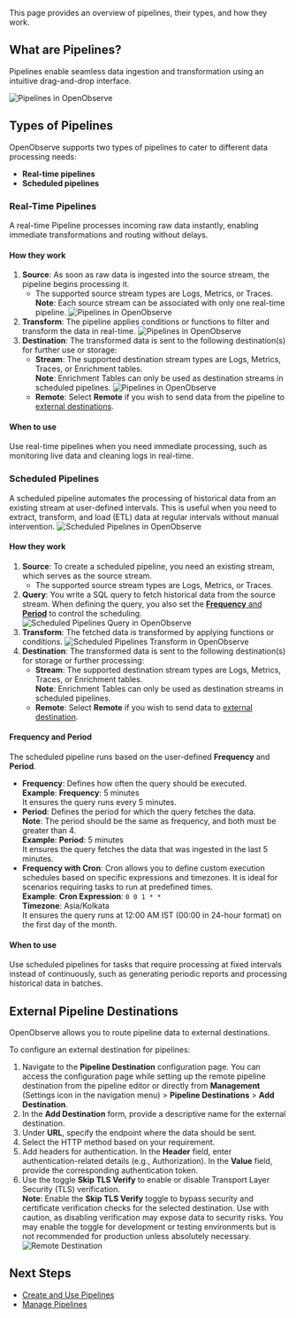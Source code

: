 This page provides an overview of pipelines, their types, and how they work.<br>

## What are Pipelines?
Pipelines enable seamless data ingestion and transformation using an intuitive drag-and-drop interface.

![Pipelines in OpenObserve](../../images/pipeline-new-editor.png)

## Types of Pipelines
OpenObserve supports two types of pipelines to cater to different data processing needs: 

- **Real-time pipelines** 
- **Scheduled pipelines**

### Real-Time Pipelines
A real-time Pipeline processes incoming raw data instantly, enabling immediate transformations and routing without delays.

#### How they work

1. **Source**: As soon as raw data is ingested into the source stream, the pipeline begins processing it.
    - The supported source stream types are Logs, Metrics, or Traces.<br>**Note**: Each source stream can be associated with only one real-time pipeline. 
    ![Pipelines in OpenObserve](../../images/pipelines-new-realtime.png)
2. **Transform**: The pipeline applies conditions or functions to filter and transform the data in real-time. 
![Pipelines in OpenObserve](../../images/pipeline-new-realtime-transform-condition.png)
3. **Destination**: The transformed data is sent to the following destination(s) for further use or storage: 
    - **Stream**: The supported destination stream types are Logs, Metrics, Traces, or Enrichment tables. <br>**Note**: Enrichment Tables can only be used as destination streams in scheduled pipelines.
    ![Pipelines in OpenObserve](../../images/pipeline-new-realtime-destination.png)
    - **Remote**: Select **Remote** if you wish to send data from the pipeline to [external destinations](#external-pipeline-destinations).

#### When to use
Use real-time pipelines when you need immediate processing, such as monitoring live data and cleaning logs in real-time.

### Scheduled Pipelines

A scheduled pipeline automates the processing of historical data from an existing stream at user-defined intervals. This is useful when you need to extract, transform, and load (ETL) data at regular intervals without manual intervention. 
![Scheduled Pipelines in OpenObserve](../../images/pipelines-new-%20scheduled.png)

#### How they work

1. **Source**: To create a scheduled pipeline, you need an existing stream, which serves as the source stream. 
    - The supported source stream types are Logs, Metrics, or Traces. 
2. **Query**: You write a SQL query to fetch historical data from the source stream. When defining the query, you also set the [**Frequency** and **Period**](#the-scheduled-pipeline-runs-based-on-the-user-defined-frequency-and-period) to control the scheduling. 
![Scheduled Pipelines Query in OpenObserve](../../images/create-pipeline-sch-query.png)
3. **Transform**: The fetched data is transformed by applying functions or conditions.
![Scheduled Pipelines Transform in OpenObserve](../../images/pipeline-new-scheduled-condition.png)
4. **Destination**: The transformed data is sent to the following destination(s) for storage or further processing: 
    - **Stream**: The supported destination stream types are Logs, Metrics, Traces, or Enrichment tables. <br>**Note**: Enrichment Tables can only be used as destination streams in scheduled pipelines.
    - **Remote**: Select **Remote** if you wish to send data to [external destination](#external-pipeline-destinations).

#### Frequency and Period
The scheduled pipeline runs based on the user-defined **Frequency** and **Period**. 

- **Frequency**: Defines how often the query should be executed. <br> **Example**: **Frequency**: 5 minutes<br>It ensures the query runs every 5 minutes.
- **Period**: Defines the period for which the query fetches the data. <br> 
    **Note**: The period should be the same as frequency, and both must be greater than 4. <br> 
    **Example**: **Period**: 5 minutes<br>It ensures the query fetches the data that was ingested in the last 5 minutes. 
- **Frequency with Cron**: Cron allows you to define custom execution schedules based on specific expressions and timezones. It is ideal for scenarios requiring tasks to run at predefined times. <br>**Example**: **Cron Expression**: `0 0 1 * *`
<br>**Timezone**: Asia/Kolkata
<br>It ensures the query runs at 12:00 AM IST (00:00 in 24-hour format) on the first day of the month. 

#### When to use
Use scheduled pipelines for tasks that require processing at fixed intervals instead of continuously, such as generating periodic reports and processing historical data in batches.

## External Pipeline Destinations
OpenObserve allows you to route pipeline data to external destinations. 

To configure an external destination for pipelines: 

1. Navigate to the **Pipeline Destination** configuration page. You can access the configuration page while setting up the remote pipeline destination from the pipeline editor or directly from **Management** (Settings icon in the navigation menu) > **Pipeline Destinations** > **Add Destination**.
2. In the **Add Destination** form, provide a descriptive name for the external destination.
3. Under **URL**, specify the endpoint where the data should be sent.
4. Select the HTTP method based on your requirement.
5. Add headers for authentication. In the **Header** field, enter authentication-related details (e.g., Authorization). In the **Value** field, provide the corresponding authentication token.
6. Use the toggle **Skip TLS Verify** to enable or disable Transport Layer Security (TLS) verification. <br>
**Note**: Enable the **Skip TLS Verify** toggle to bypass security and certificate verification checks for the selected destination. Use with caution, as disabling verification may expose data to security risks. You may enable the toggle for development or testing environments but is not recommended for production unless absolutely necessary.
![Remote Destination](../../images/pipeline-new-remote-destination.png)


## Next Steps
- [Create and Use Pipelines](../use-pipelines/)
- [Manage Pipelines](../manage-pipelines/)